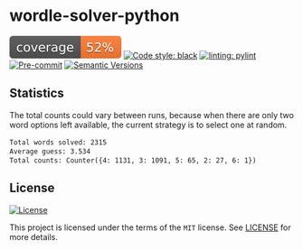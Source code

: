 # wordle-solver-python

![Coverage Report](assets/images/coverage.svg)
[![Code style: black](https://img.shields.io/badge/code%20style-black-000000.svg)](https://github.com/psf/black)
[![linting: pylint](https://img.shields.io/badge/linting-pylint-yellowgreen)](https://github.com/PyCQA/pylint)
[![Pre-commit](https://img.shields.io/badge/pre--commit-enabled-brightgreen?logo=pre-commit&logoColor=white)](https://github.com/purple-emily/wordle-solver-python/blob/main/.pre-commit-config.yaml)
[![Semantic Versions](https://img.shields.io/badge/%20%20%F0%9F%93%A6%F0%9F%9A%80-semantic--versions-e10079.svg)](https://github.com/purple-emily/wordle-solver-python/releases)

## Statistics

The total counts could vary between runs, because when there are only two word options left available, the current strategy is to select one at random.

```
Total words solved: 2315
Average guess: 3.534
Total counts: Counter({4: 1131, 3: 1091, 5: 65, 2: 27, 6: 1})
```

## License

[![License](https://img.shields.io/github/license/purple-emily/wordle-solver-python)](https://github.com/purple-emily/wordle-solver-python/blob/main/LICENSE)

This project is licensed under the terms of the `MIT` license. See [LICENSE](https://github.com/purple-emily/wordle-solver-python/blob/main/LICENSE) for more details.
